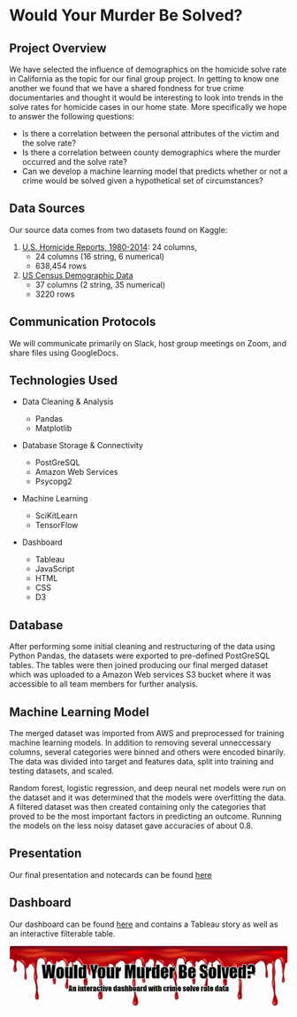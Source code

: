 # Would Your Murder Be Solved?

## Project Overview

We have selected the influence of demographics on the homicide solve rate in California as the topic for our final group project. In getting to know one another we found that we have a shared fondness for true crime documentaries and thought it would be interesting to look into trends in the solve rates for homicide cases in our home state. More specifically we hope to answer the following questions:

- Is there a correlation between the personal attributes of the victim and the solve rate? 
- Is there a correlation between county demographics where the murder occurred and the solve rate?
- Can we develop a machine learning model that predicts whether or not a crime would be solved given a hypothetical set of circumstances?

## Data Sources

Our source data comes from two datasets found on Kaggle:
1. [U.S. Homicide Reports, 1980-2014](https://www.kaggle.com/jyzaguirre/us-homicide-reports): 24 columns, 
	- 24 columns (16 string, 6 numerical)
	- 638,454 rows
2. [US Census Demographic Data](https://www.kaggle.com/muonneutrino/us-census-demographic-data/data?select=acs2015_county_data.csv)
	- 37 columns (2 string, 35 numerical)
	- 3220 rows

## Communication Protocols

We will communicate primarily on Slack, host group meetings on Zoom, and share files using GoogleDocs. 

## Technologies Used

- Data Cleaning & Analysis
	- Pandas
	- Matplotlib

- Database Storage & Connectivity
	- PostGreSQL
	- Amazon Web Services
	- Psycopg2

- Machine Learning
	- SciKitLearn
	- TensorFlow

- Dashboard
	- Tableau
	- JavaScript
	- HTML
	- CSS
	- D3

## Database

After performing some initial cleaning and restructuring of the data using Python Pandas, the datasets were exported to pre-defined PostGreSQL tables. The tables were then joined producing our final merged dataset which was uploaded to a Amazon Web services S3 bucket where it was accessible to all team members for further analysis.    

## Machine Learning Model

The merged dataset was imported from AWS and preprocessed for training machine learning models. In addition to removing several unneccessary columns, several categories were binned and others were encoded binarily. The data was divided into target and features data, split into training and testing datasets, and scaled. 

Random forest, logistic regression, and deep neural net models were run on the dataset and it was determined that the models were overfitting the data. A filtered dataset was then created containing only the categories that proved to be the most important factors in predicting an outcome. Running the models on the less noisy dataset gave accuracies of about 0.8. 

## Presentation

Our final presentation and notecards can be found <a href="https://docs.google.com/presentation/d/1gGgPeMOnQAjWxVcXPcwtUPPKCR3fbvde0NED2Ms2uRk/edit?usp=sharing" target="_blank">here</a>

## Dashboard

Our dashboard can be found [here](https://linzmacd.github.io/Final_Project/) and contains a Tableau story as well as an interactive filterable table.

<a href="https://linzmacd.github.io/Final_Project/" target="_blank"><img src="Resources/header.PNG"></img></a>
